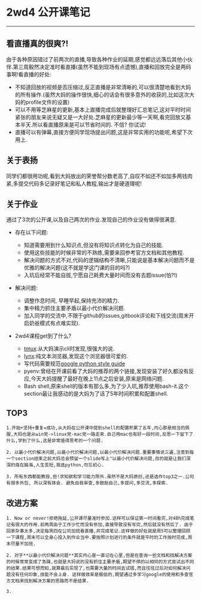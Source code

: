 # 2wd4 公开课笔记
----------------

## 看直播真的很爽?!

由于各种原因错过了前两次的直播,导致各种作业的延期,感觉都远远落后其他小伙伴.第三周毅然决定准时看直播(虽然不能到现场有点遗憾),直播和回放完全是两码事啊!看直播的好处:

  * 不知道回放的视频是否压缩过,反正直播是非常清晰的,可以很清楚地看到大妈的所有操作.(虽然大妈的操作很快,细心的话会有很多意外的收获的,比如这次大妈的profile文件的设置)
  * 可以不用等芝麻星的更新,基本上直播完成后就整理好汇总笔记,这对平时时间紧张的朋友来说无疑又是一大好处.芝麻星的更新最少等一天啊,看完回放又基本半天.所以看直播原来是可以节省时间的. 不信? 你试试!
  * 直播可以有弹幕,直接方便同学现场提出问题,这是非常实用的功能呢,希望下次用上.

## 关于表扬

同学们都很用功呢,看到大妈放出的荣誉帮分数老高了,自叹不如还不如加多两钱肉紧,多提交代码多记录好笔记和私人教程,输出才是硬道理呢!

## 关于作业

通过了3次的公开课,以及自己两次的作业.发现自己的作业没有做得很满意.

* 存在以下问题:
     
     - 知道需要用到什么知识点,但没有将知识点转化为自己的技能.
     - 使用这些技能的时候非常的不熟练,需要来回参考官方文档和其他教程.
     - 解决问题的方式不对,代码的逻辑结构不清晰,只能说是基本解决问题而不是优雅的解决问题(这不就是学这门课的目的吗?)
     - 入坑后经常不能自拔,宁愿自己耗费大量时间而没有去题issue(怕?!)


* 解决问题:

    - 调整作息时间, 早睡早起,保持充沛的精力.
    - 集中精力抓住主要矛盾以最小代价解决问题.
    - 加入同学的交流中,不限于github的issues,gitbook评论和下线交流(周末开启奶爸模式有点难实现).


* 2wd4课程get到了什么?
    - [tmux](https://tmux.github.io):从大妈演示cli时发现,很强大的说.
    - [lynx](http://lynx.browser.org):纯文本浏览器,发现这个浏览器很可爱的.
    - 写代码需要规范[google python style guide](https://google.github.io/styleguide/pyguide.html)
    - pyenv:曾经在开课前看了大妈的推荐的两个链接,发现安装了好久都没有反应,今天大妈提醒了最好在晚上11点之后安装,原来是网络问题.
    - Bash shell,原来shell的版本有那么多,为了少入坑,推荐使用bash-it.这个section最让我感动的是大妈为了话了5年时间积累和配置shell.

## TOP3
    1.开始+坚持+重复=成功,从大妈在公开课中提到shell的配置积累了五年,内心那是相当的佩服,大妈也是从win党->linux党-mac党一路走来.自己用mac也有好一段时间,反思一下留下了什么,学到了什么,这是非常值得思考的一个问题.
    
    2. 以最小代价解决问题,以最小代价解决问题,以最小代价解决问题.重要事情说三遍,注意到每一个section结束之前大妈总会预留一个slide写上"以最小代价解决问题,目的就是让我们深深的烙在脑海,人生苦短,我选python,勿忘初心.
    
    3. 所有东西都能教授,但!求知欲和学习能力除外.虽然不是大妈原创,还是选作top3之一.公司有很多外包, 所以深有体会. 避免自我审查,多鼓励自己,多提问,多交流,多探索.
    
## 改进方案
    1. Now or never!拒绝拖延,公开课尽量准时参加.这样可以保证第一时间看完,对48h完成笔记有很大的作用.前两周由于工作少忙而没有参加,直接导致没有写完,然后就没有然后了. 由于回家杂事太多,决定每周四在公司加班看直播,并完成笔记.这样做的好处就是周5可以整理回顾一下课程,周末可以全身心投入到作业当中.要按照计划进行的条件就是平时的工作按时完成,周末尽量不加班.
   
    2. 对于**以最小代价解决问题**其实内心是一直记在心里,但是在查询一些文档和找解决方案的时候常常变成了急躁,也就是大妈说的没有抓住主要矛盾,期望不停的以相同的方式尝试出不同的结果.结果可想而知,就算最后实现了,也需要大量的时间去试错,而且往往过后对如何解决问题没有任何印象,技能不会上身. 这样做效率是极低的,期望通过多学习google的使用和多查官方文档来找到解决方案的思路而不是结果.
    
    3.  
   
    

    

